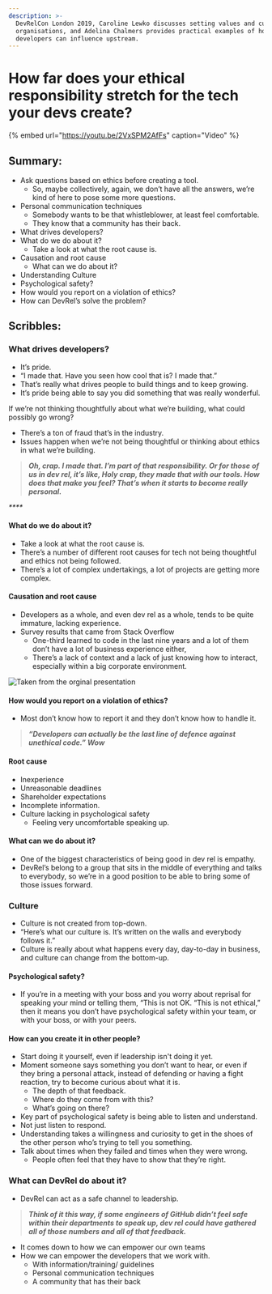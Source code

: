 ```yaml
---
description: >-
  DevRelCon London 2019, Caroline Lewko discusses setting values and culture in
  organisations, and Adelina Chalmers provides practical examples of how
  developers can influence upstream.
---
```


# How far does your ethical responsibility stretch for the tech your devs create?

{% embed url="https://youtu.be/2VxSPM2AfFs" caption="Video" %}

## Summary:

* Ask questions based on ethics before creating a tool.
  * So, maybe collectively, again, we don’t have all the answers, we’re kind of here to pose some more questions. 
* Personal communication techniques 
  * Somebody wants to be that whistleblower, at least feel comfortable. 
  * They know that a community has their back. 
* What drives developers?
* What do we do about it? 
  * Take a look at what the root cause is. 
* Causation and root cause
  * What can we do about it? 
* Understanding Culture
* Psychological safety? 
* How would you report on a violation of ethics? 
* How can DevRel’s solve the problem?

## Scribbles:

### What drives developers?

* It’s pride. 
* “I made that. Have you seen how cool that is? I made that.” 
* That’s really what drives people to build things and to keep growing. 
* It’s pride being able to say you did something that was really wonderful. 

If we’re not thinking thoughtfully about what we’re building, what could possibly go wrong?

* There’s a ton of fraud that’s in the industry. 
* Issues happen when we’re not being thoughtful or thinking about ethics in what we’re building. 

> _**Oh, crap. I made that. I’m part of that responsibility. Or for those of us in dev rel, it’s like, Holy crap, they made that with our tools. How does that make you feel? That’s when it starts to become really personal.**_

_\*\*\*\*_

#### What do we do about it? 

* Take a look at what the root cause is. 
* There’s a number of different root causes for tech not being thoughtful and ethics not being followed. 
* There’s a lot of complex undertakings, a lot of projects are getting more complex. 

#### Causation and root cause

* Developers as a whole, and even dev rel as a whole, tends to be quite immature, lacking experience. 
* Survey results that came from Stack Overflow 
  * One-third learned to code in the last nine years and a lot of them don’t have a lot of business experience either, 
  * There’s a lack of context and a lack of just knowing how to interact, especially within a big corporate environment.

![ Taken from the orginal presentation](https://lh5.googleusercontent.com/AN5y-RZ3qoyR61WBiI4xJwjFfd-tkisRBOtefqRiZr8ML4AljnrqjeK4wvApyk__iDRuShBcF1OkI3xNqOv6NWZ-W2LW-HVQ9cQnb9vL-7dJwRxYnUQpMnBLuHAPAs-l2ICui1w)

#### How would you report on a violation of ethics? 

* Most don’t know how to report it and they don’t know how to handle it.

> _**“Developers can actually be the last line of defence against unethical code.” Wow**_

#### Root cause

* Inexperience 
* Unreasonable deadlines 
* Shareholder expectations 
* Incomplete information.
* Culture lacking in psychological safety 
  * Feeling very uncomfortable speaking up. 

#### What can we do about it? 

* One of the biggest characteristics of being good in dev rel is empathy. 
* DevRel’s belong to a group that sits in the middle of everything and talks to everybody, so we’re in a good position to be able to bring some of those issues forward.‌

### Culture 

* Culture is not created from top-down. 
* “Here’s what our culture is. It’s written on the walls and everybody follows it.” 
* Culture is really about what happens every day, day-to-day in business, and culture can change from the bottom-up. 

#### Psychological safety? 

* If you’re in a meeting with your boss and you worry about reprisal for speaking your mind or telling them, “This is not OK. “This is not ethical,” then it means you don’t have psychological safety within your team, or with your boss, or with your peers. 

#### How can you create it in other people?

* Start doing it yourself, even if leadership isn't doing it yet. 
* Moment someone says something you don’t want to hear, or even if they bring a personal attack, instead of defending or having a fight reaction, try to become curious about what it is.
  * The depth of that feedback. 
  * Where do they come from with this?
  * What’s going on there? 
* Key part of psychological safety is being able to listen and understand. 
* Not just listen to respond. 
* Understanding takes a willingness and curiosity to get in the shoes of the other person who’s trying to tell you something. 
* Talk about times when they failed and times when they were wrong. 
  * People often feel that they have to show that they’re right. 

### What can DevRel do about it?

* DevRel can act as a safe channel to leadership. 

> _**Think of it this way, if some engineers of GitHub didn’t feel safe within their departments to speak up, dev rel could have gathered all of those numbers and all of that feedback.**_

* It comes down to how we can empower our own teams 
* How we can empower the developers that we work with.
  * With information/training/ guidelines
  * Personal communication techniques
  * A community that has their back

